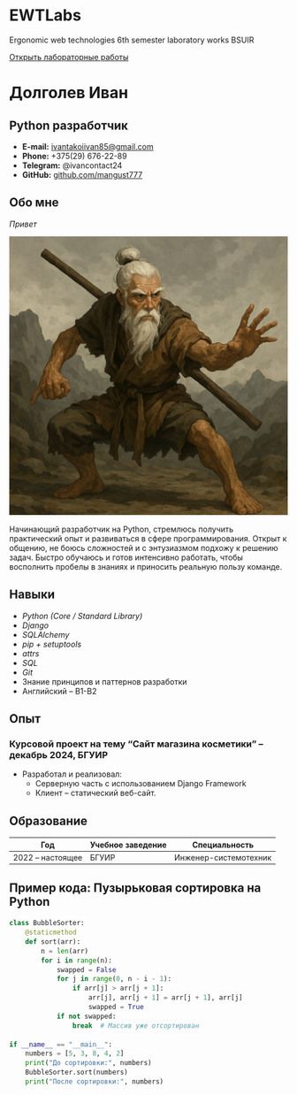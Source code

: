 # EWTLabs
Ergonomic web technologies 6th semester laboratory works BSUIR



[Открыть лабораторные работы](#)

# Долголев Иван

## Python разработчик

- **E-mail:** ivantakoiivan85@gmail.com
- **Phone:** +375(29) 676-22-89
- **Telegram:** @ivancontact24
- **GitHub:** [github.com/mangust777](https://github.com/mangust777)

## Обо мне

_Привет_

![Начинающий Python разработчик](image.png)

Начинающий разработчик на Python, стремлюсь получить практический опыт и развиваться в сфере программирования. Открыт к общению, не боюсь сложностей и с энтузиазмом подхожу к решению задач. Быстро обучаюсь и готов интенсивно работать, чтобы восполнить пробелы в знаниях и приносить реальную пользу команде.

## Навыки

- _Python (Core / Standard Library)_
- _Django_
- _SQLAlchemy_
- _pip + setuptools_
- _attrs_
- _SQL_
- _Git_
- Знание принципов и паттернов разработки
- Английский – B1-B2

## Опыт

### Курсовой проект на тему “Сайт магазина косметики” – декабрь 2024, БГУИР

- Разработал и реализовал:
  - Серверную часть с использованием Django Framework
  - Клиент – статический веб-сайт.

## Образование

| Год              | Учебное заведение | Специальность         |
| ---------------- | ----------------- | --------------------- |
| 2022 – настоящее | БГУИР             | Инженер-системотехник |

## Пример кода: Пузырьковая сортировка на Python

```python
class BubbleSorter:
    @staticmethod
    def sort(arr):
        n = len(arr)
        for i in range(n):
            swapped = False
            for j in range(0, n - i - 1):
                if arr[j] > arr[j + 1]:
                    arr[j], arr[j + 1] = arr[j + 1], arr[j]
                    swapped = True
            if not swapped:
                break  # Массив уже отсортирован

if __name__ == "__main__":
    numbers = [5, 3, 8, 4, 2]
    print("До сортировки:", numbers)
    BubbleSorter.sort(numbers)
    print("После сортировки:", numbers)
```
